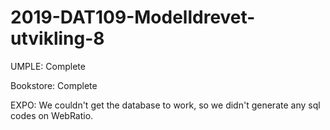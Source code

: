 # 2019-DAT109-Modelldrevet-utvikling-8

UMPLE: Complete






Bookstore: Complete

EXPO:
We couldn't get the database to work, so we didn't generate any sql codes on WebRatio.



